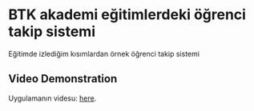 # BTK akademi eğitimlerdeki öğrenci takip sistemi
Eğitimde izlediğim kısımlardan örnek öğrenci takip sistemi
## Video Demonstration

Uygulamanın videsu: [here](https://drive.google.com/file/d/1inzEEUqyU_0jvfX1FD9TyWPffvYml-DE/view?usp=sharing).

